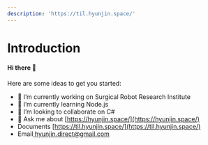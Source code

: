 ```yaml
---
description: 'https://til.hyunjin.space/'
---
```


# Introduction

#### Hi there 👋

Here are some ideas to get you started:

* 🔭 I’m currently working on Surgical Robot Research Institute
* 🌱 I’m currently learning Node.js
* 👯 I’m looking to collaborate on C\#
* 💬 Ask me about [https://hyunjin.space/](https://hyunjin.space/)
* Documents [https://til.hyunjin.space/](https://til.hyunjin.space/)
* Email[ hyunjin.direct@gmail.com](email://hyunjin.direct@gmail.com)






